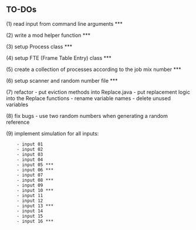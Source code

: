
TO-DOs
-------------------------------------------------------------------------------------


(1) read input from command line arguments ***

(2) write a mod helper function ***

(3) setup Process class ***

(4) setup FTE (Frame Table Entry) class ***

(5) create a collection of processes according to the job mix number ***

(6) setup scanner and random number file ***

(7) refactor 
        - put eviction methods into Replace.java
        - put replacement logic into the Replace functions 
        - rename variable names 
        - delete unused variables 

(8) fix bugs 
        - use two random numbers when generating a random reference 
        
(9) implement simulation for all inputs:

        - input 01 
        - input 02 
        - input 03 
        - input 04 
        - input 05 ***
        - input 06 ***
        - input 07 
        - input 08 ***
        - input 09 
        - input 10 ***
        - input 11 
        - input 12 
        - input 13 ***
        - input 14 
        - input 15 
        - input 16 ***
                

            

















